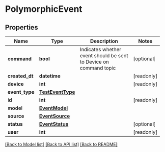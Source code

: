 # PolymorphicEvent


## Properties
Name | Type | Description | Notes
------------ | ------------- | ------------- | -------------
**command** | **bool** | Indicates whether event should be sent to Device on command topic | [optional] 
**created_dt** | **datetime** |  | [readonly] 
**device** | **int** |  | [readonly] 
**event_type** | [**TestEventType**](TestEventType.md) |  | 
**id** | **int** |  | [readonly] 
**model** | [**EventModel**](EventModel.md) |  | 
**source** | [**EventSource**](EventSource.md) |  | 
**status** | [**EventStatus**](EventStatus.md) |  | [optional] 
**user** | **int** |  | [readonly] 

[[Back to Model list]](../README.md#documentation-for-models) [[Back to API list]](../README.md#documentation-for-api-endpoints) [[Back to README]](../README.md)


